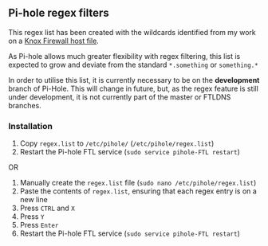 ## Pi-hole regex filters

This regex list has been created with the wildcards identified from my work on a [Knox Firewall host file](https://github.com/mmotti/mmotti-host-file).

As Pi-hole allows much greater flexibility with regex filtering, this list is expected to grow and deviate from the standard `*.something` or `something.*`

In order to utilise this list, it is currently necessary to be on the **development** branch of Pi-Hole. This will change in future, but, as the regex feature is still under development, it is not currently part of the master or FTLDNS branches. 

### Installation
1. Copy `regex.list` to `/etc/pihole/` (`/etc/pihole/regex.list`)
2. Restart the Pi-hole FTL service (`sudo service pihole-FTL restart`) 

OR

1. Manually create the `regex.list` file (`sudo nano /etc/pihole/regex.list`)
2. Paste the contents of `regex.list`, ensuring that each regex entry is on a new line
3. Press `CTRL` and `X`
4. Press `Y`
5. Press `Enter`
6. Restart the Pi-hole FTL service (`sudo service pihole-FTL restart`) 
